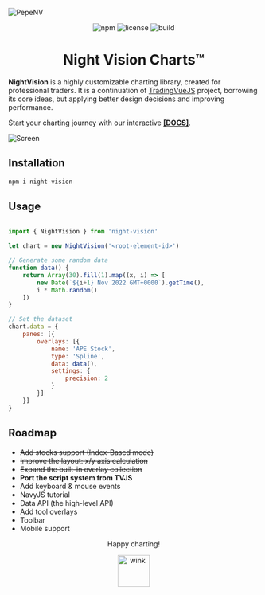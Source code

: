 

![PepeNV](https://github.com/project-nv/night-vision/blob/main/docs/docs/public/nv-banner.jpeg?raw=true)

<div align="center">

![npm](https://img.shields.io/npm/v/night-vision.svg?color=brightgreen&label=version) ![license](https://img.shields.io/badge/license-MIT-blue.svg) ![build](https://img.shields.io/badge/build-passing-brightgreen.svg)

</div>

# <center> Night Vision Charts™ </center>

**NightVision** is a highly customizable charting library, created for professional traders. It is a continuation of [TradingVueJS](https://github.com/tvjsx/trading-vue-js) project, borrowing its core ideas, but applying better design decisions and improving performance.   

Start your charting journey with our interactive [**[DOCS]**](https://nightvision.dev/guide/intro/night-vision-charts.html).

![Screen](https://raw.githubusercontent.com/project-nv/night-vision/main/docs/docs/public/screen.png)

## Installation

```sh
npm i night-vision
```

## Usage

```js

import { NightVision } from 'night-vision'

let chart = new NightVision('<root-element-id>')

// Generate some random data
function data() {
    return Array(30).fill(1).map((x, i) => [
        new Date(`${i+1} Nov 2022 GMT+0000`).getTime(),
        i * Math.random()
    ])
}

// Set the dataset
chart.data = {
    panes: [{
        overlays: [{
            name: 'APE Stock',
            type: 'Spline',
            data: data(),
            settings: {
                precision: 2
            }
        }]
    }]
}
```

## Roadmap

- ~~Add stocks support (Index-Based mode)~~
- ~~Improve the layout: x/y axis calculation~~
- ~~Expand the built-in overlay collection~~
- **Port the script system from TVJS**
- Add keyboard & mouse events
- NavyJS tutorial
- Data API (the high-level API)
- Add tool overlays
- Toolbar
- Mobile support


<div align="center">

Happy charting!

<img src="https://raw.githubusercontent.com/project-nv/night-vision/main/docs/docs/public/wink.gif" alt="wink" width="64"/>

</div>
